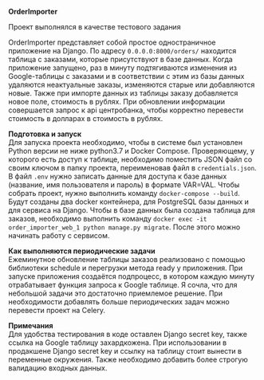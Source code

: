 **OrderImporter**

Проект выполнялся в качестве тестового задания

OrderImporter представляет собой простое одностраничное приложение на Django. По адресу `0.0.0.0:8000/orders/` находится таблица с заказами, которые присутствуют в базе данных. Когда приложение запущено, раз в минуту подтягиваются изменения из Google-таблицы с заказами и в соответствии с этим из базы данных удаляются неактуальные заказы, изменяются старые или добавляются новые. Также при импорте данных из таблицы заказу добавляется новое поле, стоимость в рублях. При обновлении информации совершается запрос к api центробанка, чтобы корректно перевести стоимость в долларах в стоимость в рублях.

**Подготовка и запуск**\
Для запуска проекта необходимо, чтобы в системе был установлен Python версии не ниже python3.7 и Docker Compose. Проверяющему, у которого есть доступ к таблице, необходимо поместить JSON файл со своим ключом в папку проекта, переименовав файл в `credentials.json`. В файл `.env` нужно записать данные для доступа к базе данных (название, имя пользователя и пароль) в формате VAR=VAL. Чтобы собрать проект, нужно выполнить команду `docker-compose --build`. Будут созданы два docker контейнера, для PostgreSQL базы данных и для сервиса на Django. Чтобы в базе данных была создана таблица для заказов, необходимо выполнить команду `docker exec -it order_importer_web_1 python manage.py migrate`. После этого можно начинать работу с сервисом.

**Как выполняются периодические задачи**\
Ежеминутное обновление таблицы заказов реализовано с помощью библиотеки schedule и перегрузки метода ready у приложения. При запуске приложения создаётся подпроцесс, в котором каждую минуту отрабатывает функция запроса к Google таблице. Я сочла, что для небольшой задачи это достаточно приемлемое решение. При необходимости добавлять больше периодических задач можно перевести проект на Celery.

**Примечания**\
Для удобства тестирования в коде оставлен Django secret key, также ссылка на Google таблицу захардкожена. При использовании в продакшене Django secret key и ссылку на таблицу стоит вынести в переменные окружения. Также необходимо добавить более строгую валидацию входных данных.